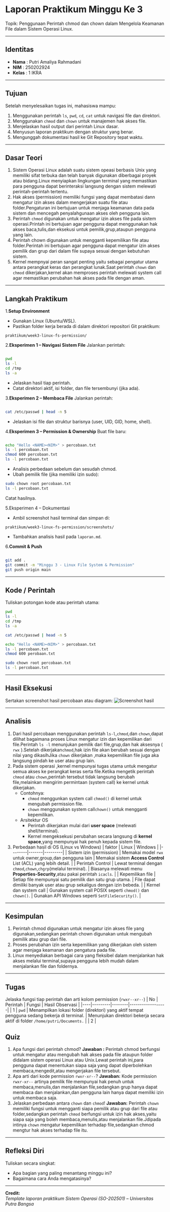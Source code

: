
# Laporan Praktikum Minggu Ke 3
Topik:  Penggunaan Perintah chmod dan chown dalam Mengelola Keamanan File dalam Sistem Operasi Linux.

---

## Identitas
- **Nama**  : Putri Amaliya Rahmadani
- **NIM**   : 250202924
- **Kelas** : 1 IKRA

---

## Tujuan

Setelah menyelesaikan tugas ini, mahasiswa mampu:
1. Menggunakan perintah `ls`, `pwd`, `cd`, `cat` untuk navigasi file dan direktori.
2. Menggunakan `chmod` dan `chown` untuk manajemen hak akses file.
3. Menjelaskan hasil output dari perintah Linux dasar.
4. Menyusun laporan praktikum dengan struktur yang benar.
5. Mengunggah dokumentasi hasil ke Git Repository tepat waktu.


---

## Dasar Teori
1. Sistem Operasi Linux adalah suatu sistem opeasi berbasis Unix yang memiliki sifat terbuka dan telah banyak digunakan diberbagai proyek atau bidang.Linux menyiapkan lingkungan terminal yang memastikan para pengguna dapat berinteraksi langsung dengan sistem melewati perintah-perintah tertentu.
2. Hak akses (permission) memiliki fungsi yang dapat membatasi dann mengatur izin akses dalam mengerjakan suatu file atau folder.Pengaturan ini bertujuan untuk menjaga keamanan data pada sistem dan mencegah penyalahgunaan akses oleh pengguna lain.
3. Perintah `chmod` digunakan untuk mengatur izin akses file pada sistem operasi.Printah ini bertujuan agar pengguna dapat menggunakan hak akses baca,tulis,dan eksekusi untuk pemilik,grup,ataupun pengguna yang lain.
4. Perintah chown digunakan untuk mengganti kepemilikan file atau folder.Perintah ini bertujuan agar pengguna dapat mengatur izin akses pemilik dan grup dari dalam file supaya sesuai dengan kebutuhan sistem.
5. Kernel mempnyai peran sangat penting yaitu sebagai pengatur utama antara perangkat keras dan perangkat lunak.Saat perintah `chown` dan `chmod` dikerjakan,kernel akan memproses perintah melewati system call agar memastikan perubahan hak akses pada file dengan aman.

---

## Langkah Praktikum
1.**Setup Environment**

- Gunakan Linux (Ubuntu/WSL).
- Pastikan folder kerja berada di dalam direktori repositori Git praktikum:
```
praktikum/week3-linux-fs-permission/
```

2.**Eksperimen 1 – Navigasi Sistem File**
Jalankan perintah:
```bash

pwd
ls -l
cd /tmp
ls -a
```
- Jelaskan hasil tiap perintah.
- Catat direktori aktif, isi folder, dan file tersembunyi (jika ada).

3.**Eksperimen 2 – Membaca File** 
Jalankan perintah:
```bash

cat /etc/passwd | head -n 5
```
- Jelaskan isi file dan struktur barisnya (user, UID, GID, home, shell).

4.**Eksperimen 3 – Permission & Ownership** 
Buat file baru:
```bash

echo "Hello <NAME><NIM>" > percobaan.txt
ls -l percobaan.txt
chmod 600 percobaan.txt
ls -l percobaan.txt
```
- Analisis perbedaan sebelum dan sesudah chmod.
- Ubah pemilik file (jika memiliki izin sudo):
```bash
sudo chown root percobaan.txt
ls -l percobaan.txt
```
Catat hasilnya.

5.Eksperimen 4 – Dokumentasi

- Ambil screenshot hasil terminal dan simpan di:
```
praktikum/week3-linux-fs-permission/screenshots/
```
- Tambahkan analisis hasil pada `laporan.md`.

6.**Commit & Push**
```bash

git add .
git commit -m "Minggu 3 - Linux File System & Permission"
git push origin main
```


---

## Kode / Perintah
Tuliskan potongan kode atau perintah utama:
```bash
pwd
ls -l
cd /tmp
ls -a

cat /etc/passwd | head -n 5

echo "Hello <NAME><NIM>" > percobaan.txt
ls -l percobaan.txt
chmod 600 perobaan.txt

sudo chown root percobaan.txt
ls -l percobaan.txt
```

---

## Hasil Eksekusi
Sertakan screenshot hasil percobaan atau diagram:
![Screenshot hasil](<screenshots/eksperimen.putri.png>)

---

## Analisis
1. Dari hasil percobaan menggunakan perintah ``ls-l``,``chmod``,dan ``chown``,dapat dilihat bagaimana proses Linux mengatur izin dan kepemilikan dari file.Perintah ``ls -l`` menunjukan pemilik dari file,grup,dan hak aksesnya ( ``rwx`` ).Setelah dikerjakan``chmod``,hak izin file akan berubah sesuai dengan nilai yang dikasihJika ``chown`` dikerjakan ,maka kepemilikan file juga aka langsung pindah ke user atau grup lain.
2. Pada sistem operasi ,kernel mempunyai tugas utama untuk mengatur semua akses ke perangkat keras serta file.Ketika mengetik perintah ``chmod`` atau ``chown``,perintah tersebut tidak langsung berubah file,melainkan mengirim permintaan (system call) ke kernel untuk dikerjakan.
   - Contohnya:
       - ``chmod``  menggunkan system call ``chmod()`` di kernel untuk mengubah permission file.
       - ``chown`` menggunakan system call``chown()`` untuk mengganti kepemilikan.
   - Arsitektur OS
       - Perintah dikerjakan mulai dari **user space** (melewati shell/terminal).
       -  Kernel mengeksekusi perubahan secara langsung di **kernel space**,yang mempunyai hak penuh kepada sistem file.
 3. Perbedaan hasil di OS (Linux vs Windows)
    | faktor | Linux | Windows |
    |--------|-------|---------|
    | Sistem izin (permission) | Memakai model ``rwx`` untuk owner,group,dan pengguna lain | Memakai sistem **Access Control** List (ACL) yang lebih detail. |
    | Perintah Control | Lewat terminal dengan ``chmod``,``chown``,``chgrp``(melalui terminal). | Biasanya melewati menu **Properties-Security**,atau pakai perintah ``icacls``. |
    | Kepemilikan file | Setiap file mempunyai satu pemilik dan satu grup utama. | File dapat dimiliki banyak user atau grup sekaligus dengan izin bebeda. |
    | Kernel dan system call | Gunakan system call POSIX seperti ``chmod()`` dan ``chown()``. | Gunakan API Windows seperti ``SetFileSecurity()``. |

---

## Kesimpulan
1. Perintah chmod digunakan untuk mengatur izin akses file yang digunakan,sedangkan perintah chown digunakan untuk mengubah pemilik atau grup dari file.
2. Proses perubahan izin serta kepemilikan yang dikerjakan oleh sistem agar menjaga keamanan dan pengatura pada file.
3. Linux menyediakan berbagai cara yang fleksibel dalam menjalankan hak akses melalui terminal,supaya pengguna lebih     mudah dalam menjalankan file dan foldernya.
   
---

## Tugas
Jelaska fungsi tiap perintah dan arti kolom permission (``rwxr--xr--``)
| No | Perintah | Fungsi | Hasil Observasi | 
|----|---------|--------|------------------|
| 1 | ``pwd`` | Menampilkan lokasi folder (direktori) yang aktif tempat pengguna sedang bekerja di terminal. | Menunjukan direktori bekerja secara aktif di folder ``/home/putri/Documents.`` |
| 2 | 



## Quiz
1.  Apa fungsi dari perintah chmod?
   **Jawaban :**
    Perintah chmod berfungsi untuk mengatur atau mengubah hak akses pada file ataupun folder didalam sistem operasi Linux atau 
              Unix.Lewat perintah ini,para pengguna dapat menentukan siapa saja yang dapat diperbolehkan membaca,mengedit,atau 
              mengerjakan file tersebut. 
3. Apa arti dari kode permission `rwxr-xr--`?
   **Jawaban:**
   Kode permission  ``rwxr-xr--`` artinya pemilik file mempunyai hak penuh untuk membaca,menulis,dan menjalankan file,sedangkan 
               grup hanya dapat membaca dan menjalankan,dan pengguna lain hanya dapat memiliki izin untuk membaca saja. 
5. Jelaskan perbedaan antara ``chown`` dan ``chmod``! 
   **Jawaban:**
   Perintah ``chown`` memiliki fungsi untuk mengganti siapa pemilik atau grup dari file atau folder,sedangkan perintah ``chmod``
               berfungsi untuk izin hak akses,yaitu siapa saja yang boleh membaca,menulis,atau menjalankan file.Jdipada intinya ``chown``
               mengatur kepemilikan terhadap file,sedangkan chmod mengtur hak akses terhadap file itu.  

---

## Refleksi Diri
Tuliskan secara singkat:
- Apa bagian yang paling menantang minggu ini?  
- Bagaimana cara Anda mengatasinya?  

---

**Credit:**  
_Template laporan praktikum Sistem Operasi (SO-202501) – Universitas Putra Bangsa_
